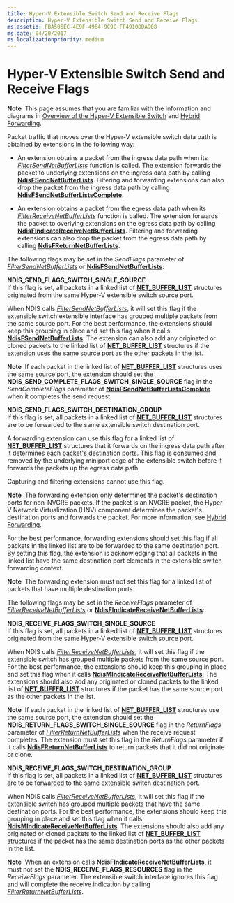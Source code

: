 ```yaml
---
title: Hyper-V Extensible Switch Send and Receive Flags
description: Hyper-V Extensible Switch Send and Receive Flags
ms.assetid: FBA506EC-4E9F-4964-9C9C-FF4910DDA908
ms.date: 04/20/2017
ms.localizationpriority: medium
---
```


# Hyper-V Extensible Switch Send and Receive Flags


**Note**  This page assumes that you are familiar with the information and diagrams in [Overview of the Hyper-V Extensible Switch](overview-of-the-hyper-v-extensible-switch.md) and [Hybrid Forwarding](hybrid-forwarding.md).

 

Packet traffic that moves over the Hyper-V extensible switch data path is obtained by extensions in the following way:

-   An extension obtains a packet from the ingress data path when its [*FilterSendNetBufferLists*](https://docs.microsoft.com/windows-hardware/drivers/ddi/ndis/nc-ndis-filter_send_net_buffer_lists) function is called. The extension forwards the packet to underlying extensions on the ingress data path by calling [**NdisFSendNetBufferLists**](https://docs.microsoft.com/windows-hardware/drivers/ddi/ndis/nf-ndis-ndisfsendnetbufferlists). Filtering and forwarding extensions can also drop the packet from the ingress data path by calling [**NdisFSendNetBufferListsComplete**](https://docs.microsoft.com/windows-hardware/drivers/ddi/ndis/nf-ndis-ndisfsendnetbufferlistscomplete).

-   An extension obtains a packet from the egress data path when its [*FilterReceiveNetBufferLists*](https://docs.microsoft.com/windows-hardware/drivers/ddi/ndis/nc-ndis-filter_receive_net_buffer_lists) function is called. The extension forwards the packet to overlying extensions on the egress data path by calling [**NdisFIndicateReceiveNetBufferLists**](https://docs.microsoft.com/windows-hardware/drivers/ddi/ndis/nf-ndis-ndisfindicatereceivenetbufferlists). Filtering and forwarding extensions can also drop the packet from the egress data path by calling [**NdisFReturnNetBufferLists**](https://docs.microsoft.com/windows-hardware/drivers/ddi/ndis/nf-ndis-ndisfreturnnetbufferlists).

The following flags may be set in the *SendFlags* parameter of [*FilterSendNetBufferLists*](https://docs.microsoft.com/windows-hardware/drivers/ddi/ndis/nc-ndis-filter_send_net_buffer_lists) or [**NdisFSendNetBufferLists**](https://docs.microsoft.com/windows-hardware/drivers/ddi/ndis/nf-ndis-ndisfsendnetbufferlists):

<a href="" id="ndis-send-flags-switch-single-source"></a>**NDIS\_SEND\_FLAGS\_SWITCH\_SINGLE\_SOURCE**  
If this flag is set, all packets in a linked list of [**NET\_BUFFER\_LIST**](https://docs.microsoft.com/windows-hardware/drivers/ddi/ndis/ns-ndis-_net_buffer_list) structures originated from the same Hyper-V extensible switch source port.

When NDIS calls [*FilterSendNetBufferLists*](https://docs.microsoft.com/windows-hardware/drivers/ddi/ndis/nc-ndis-filter_send_net_buffer_lists), it will set this flag if the extensible switch extensible interface has grouped multiple packets from the same source port. For the best performance, the extensions should keep this grouping in place and set this flag when it calls [**NdisFSendNetBufferLists**](https://docs.microsoft.com/windows-hardware/drivers/ddi/ndis/nf-ndis-ndisfsendnetbufferlists). The extension can also add any originated or cloned packets to the linked list of [**NET\_BUFFER\_LIST**](https://docs.microsoft.com/windows-hardware/drivers/ddi/ndis/ns-ndis-_net_buffer_list) structures if the extension uses the same source port as the other packets in the list.

**Note**  If each packet in the linked list of [**NET\_BUFFER\_LIST**](https://docs.microsoft.com/windows-hardware/drivers/ddi/ndis/ns-ndis-_net_buffer_list) structures uses the same source port, the extension should set the **NDIS\_SEND\_COMPLETE\_FLAGS\_SWITCH\_SINGLE\_SOURCE** flag in the *SendCompleteFlags* parameter of [**NdisFSendNetBufferListsComplete**](https://docs.microsoft.com/windows-hardware/drivers/ddi/ndis/nf-ndis-ndisfsendnetbufferlistscomplete) when it completes the send request.

 

<a href="" id="ndis-send-flags-switch-destination-group"></a>**NDIS\_SEND\_FLAGS\_SWITCH\_DESTINATION\_GROUP**  
If this flag is set, all packets in a linked list of [**NET\_BUFFER\_LIST**](https://docs.microsoft.com/windows-hardware/drivers/ddi/ndis/ns-ndis-_net_buffer_list) structures are to be forwarded to the same extensible switch destination port.

A forwarding extension can use this flag for a linked list of [**NET\_BUFFER\_LIST**](https://docs.microsoft.com/windows-hardware/drivers/ddi/ndis/ns-ndis-_net_buffer_list) structures that it forwards on the ingress data path after it determines each packet's destination ports. This flag is consumed and removed by the underlying miniport edge of the extensible switch before it forwards the packets up the egress data path.

Capturing and filtering extensions cannot use this flag.

**Note**  The forwarding extension only determines the packet's destination ports for non-NVGRE packets. If the packet is an NVGRE packet, the Hyper-V Network Virtualization (HNV) component determines the packet's destination ports and forwards the packet. For more information, see [Hybrid Forwarding](hybrid-forwarding.md).

 

For the best performance, forwarding extensions should set this flag if all packets in the linked list are to be forwarded to the same destination port. By setting this flag, the extension is acknowledging that all packets in the linked list have the same destination port elements in the extensible switch forwarding context.

**Note**  The forwarding extension must not set this flag for a linked list of packets that have multiple destination ports.

 

The following flags may be set in the *ReceiveFlags* parameter of [*FilterReceiveNetBufferLists*](https://docs.microsoft.com/windows-hardware/drivers/ddi/ndis/nc-ndis-filter_receive_net_buffer_lists) or [**NdisFIndicateReceiveNetBufferLists**](https://docs.microsoft.com/windows-hardware/drivers/ddi/ndis/nf-ndis-ndisfindicatereceivenetbufferlists):

<a href="" id="ndis-receive-flags-switch-single-source"></a>**NDIS\_RECEIVE\_FLAGS\_SWITCH\_SINGLE\_SOURCE**  
If this flag is set, all packets in a linked list of [**NET\_BUFFER\_LIST**](https://docs.microsoft.com/windows-hardware/drivers/ddi/ndis/ns-ndis-_net_buffer_list) structures originated from the same Hyper-V extensible switch source port.

When NDIS calls [*FilterReceiveNetBufferLists*](https://docs.microsoft.com/windows-hardware/drivers/ddi/ndis/nc-ndis-filter_receive_net_buffer_lists), it will set this flag if the extensible switch has grouped multiple packets from the same source port. For the best performance, the extensions should keep this grouping in place and set this flag when it calls [**NdisMIndicateReceiveNetBufferLists**](https://docs.microsoft.com/windows-hardware/drivers/ddi/ndis/nf-ndis-ndismindicatereceivenetbufferlists). The extensions should also add any originated or cloned packets to the linked list of [**NET\_BUFFER\_LIST**](https://docs.microsoft.com/windows-hardware/drivers/ddi/ndis/ns-ndis-_net_buffer_list) structures if the packet has the same source port as the other packets in the list.

**Note**  If each packet in the linked list of [**NET\_BUFFER\_LIST**](https://docs.microsoft.com/windows-hardware/drivers/ddi/ndis/ns-ndis-_net_buffer_list) structures use the same source port, the extension should set the **NDIS\_RETURN\_FLAGS\_SWITCH\_SINGLE\_SOURCE** flag in the *ReturnFlags* parameter of [*FilterReturnNetBufferLists*](https://docs.microsoft.com/windows-hardware/drivers/ddi/ndis/nc-ndis-filter_return_net_buffer_lists) when the receive request completes. The extension must set this flag in the *ReturnFlags* parameter if it calls [**NdisFReturnNetBufferLists**](https://docs.microsoft.com/windows-hardware/drivers/ddi/ndis/nf-ndis-ndisfreturnnetbufferlists) to return packets that it did not originate or clone.

 

<a href="" id="ndis-receive-flags-switch-destination-group"></a>**NDIS\_RECEIVE\_FLAGS\_SWITCH\_DESTINATION\_GROUP**  
If this flag is set, all packets in a linked list of [**NET\_BUFFER\_LIST**](https://docs.microsoft.com/windows-hardware/drivers/ddi/ndis/ns-ndis-_net_buffer_list) structures are to be forwarded to the same extensible switch destination port.

When NDIS calls [*FilterReceiveNetBufferLists*](https://docs.microsoft.com/windows-hardware/drivers/ddi/ndis/nc-ndis-filter_receive_net_buffer_lists), it will set this flag if the extensible switch has grouped multiple packets that have the same destination ports. For the best performance, the extensions should keep this grouping in place and set this flag when it calls [**NdisMIndicateReceiveNetBufferLists**](https://docs.microsoft.com/windows-hardware/drivers/ddi/ndis/nf-ndis-ndismindicatereceivenetbufferlists). The extensions should also add any originated or cloned packets to the linked list of [**NET\_BUFFER\_LIST**](https://docs.microsoft.com/windows-hardware/drivers/ddi/ndis/ns-ndis-_net_buffer_list) structures if the packet has the same destination ports as the other packets in the list.

**Note**  When an extension calls [**NdisFIndicateReceiveNetBufferLists**](https://docs.microsoft.com/windows-hardware/drivers/ddi/ndis/nf-ndis-ndisfindicatereceivenetbufferlists), it must not set the **NDIS\_RECEIVE\_FLAGS\_RESOURCES** flag in the *ReceiveFlags* parameter. The extensible switch interface ignores this flag and will complete the receive indication by calling [*FilterReturnNetBufferLists*](https://docs.microsoft.com/windows-hardware/drivers/ddi/ndis/nc-ndis-filter_return_net_buffer_lists).

 

 

 





